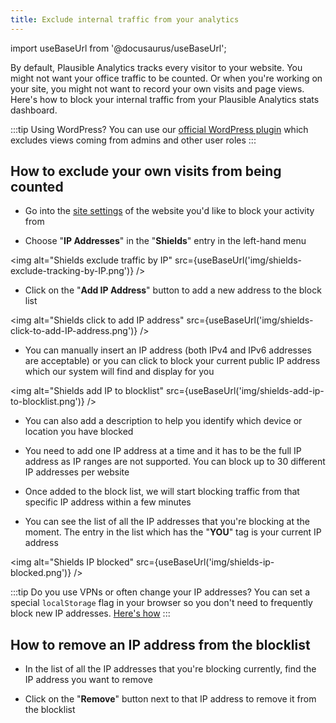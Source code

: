 ```yaml
---
title: Exclude internal traffic from your analytics
---
```


import useBaseUrl from '@docusaurus/useBaseUrl';

By default, Plausible Analytics tracks every visitor to your website. You might not want your office traffic to be counted. Or when you're working on your site, you might not want to record your own visits and page views. Here's how to block your internal traffic from your Plausible Analytics stats dashboard.
 
:::tip Using WordPress?
You can use our [official WordPress plugin](https://plausible.io/wordpress-analytics-plugin) which excludes views coming from admins and other user roles
:::

## How to exclude your own visits from being counted

* Go into the [site settings](website-settings.md) of the website you'd like to block your activity from

* Choose "**IP Addresses**" in the "**Shields**" entry in the left-hand menu

<img alt="Shields exclude traffic by IP" src={useBaseUrl('img/shields-exclude-tracking-by-IP.png')} />

* Click on the "**Add IP Address**" button to add a new address to the block list

<img alt="Shields click to add IP address" src={useBaseUrl('img/shields-click-to-add-IP-address.png')} />

* You can manually insert an IP address (both IPv4 and IPv6 addresses are acceptable) or you can click to block your current public IP address which our system will find and display for you

<img alt="Shields add IP to blocklist" src={useBaseUrl('img/shields-add-ip-to-blocklist.png')} />

* You can also add a description to help you identify which device or location you have blocked

* You need to add one IP address at a time and it has to be the full IP address as IP ranges are not supported. You can block up to 30 different IP addresses per website
  
* Once added to the block list, we will start blocking traffic from that specific IP address within a few minutes

* You can see the list of all the IP addresses that you're blocking at the moment. The entry in the list which has the "**YOU**" tag is your current IP address 

<img alt="Shields IP blocked" src={useBaseUrl('img/shields-ip-blocked.png')} />

:::tip Do you use VPNs or often change your IP addresses?
You can set a special `localStorage` flag in your browser so you don't need to frequently block new IP addresses. [Here's how](excluding-localstorage.md)
:::
  
## How to remove an IP address from the blocklist

* In the list of all the IP addresses that you're blocking currently, find the IP address you want to remove

* Click on the "**Remove**" button next to that IP address to remove it from the blocklist

